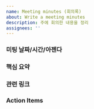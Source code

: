 ```yaml
---
name: Meeting minutes (회의록)
about: Write a meeting minutes 
description: 주에 회의한 내용을 정리
assignees: ''
---
```


<!-- 
참가했던 사람들은 모두 Assignee로 넣어주세요.
 -->

### 미팅 날짜/시간/아젠다
<!-- 
 ex)
 - 05/06/2024
 - 2시간
 - 화면 구성과 필요한 프레임워크
-->

### 핵심 요약
<!-- 
 ex)
 - 해당 어플리케이션은 사용자의 이메일을 주기적으로 효과적으로 삭제하고 관리할 수 있게 하는 것이라고 이번 회의때 정의하였습니다.
 - FLUTTER라는 프레임워크를 사용해서 크로스플랫폼으로 개발할 계획입니다.
 - 총 5개 페이지를 디자인으로 구성하였으며 링크는 아래에 첨부하였습니다.
-->


### 관련 링크
<!-- 
 ex) 화면 구성 디자인 링크, 회의에서 결정한 것들에 관한 이미지 등등
 - google drive image link
 - ...etc
-->




### Action Items
<!-- 
다음 목표들을 이루기 위해서 해야하는 액션 들에 대하여 산출
ex)
- 기한: 05/25/2024
- 디자인 완성 (@팀맴버이메일, @팀맴버이메일, @팀맴버이메일)
- Oauth의 구현 방식에 대해서 조사 (@팀맴버이메일, @팀맴버이메일, @팀맴버이메일)
- ...etc
 -->